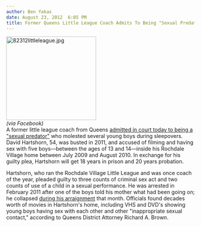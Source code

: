 ```yaml
---
author: Ben Yakas
date: August 23, 2012  6:05 PM
title: Former Queens Little League Coach Admits To Being "Sexual Predator"
---
```


<p><span class="mt-enclosure mt-enclosure-image" style="display: inline;"> </span></p><div class="image-left"> <img alt="82312littleleague.jpg" src="https://web.archive.org/web/20130529010629im_/http://gothamist.com/attachments/byakas/82312littleleague.jpg" width="240" height="224"> <br> <i style=" width:240px; ;display:block"> (via Facebook)</i></div> A former little league coach from Queens <a href="https://web.archive.org/web/20130529010629/http://www.nypost.com/p/news/local/queens/little_league_coach_admits_court_fST0fIlhelnPopRFW216rM?utm_medium=rss&amp;utm_content=%20%20%20%20%20%20%20%20%20%20Queens">admitted in court today to being a &quot;sexual predator&quot;</a> who molested several young boys during sleepovers. David Hartshorn, 54, was busted in 2011, and accused of filming and having sex with five boys&#x2014;between the ages of 13 and 14&#x2014;inside his Rochdale Village home between July 2009 and August 2010. In exchange for his guilty plea, Hartshorn will get 18 years in prison and 20 years probation. <p></p>

<p>Hartshorn, who ran the Rochdale Village Little League and was once coach of the year, pleaded guilty to three counts of criminal sex act and two counts of use of a child in a sexual performance. He was arrested in February 2011 after one of the boys told his mother what had been going on; he collapsed <a href="https://web.archive.org/web/20130529010629/http://gothamist.com/2011/02/09/little_league_coach_collapses_durin.php">during his arraignment</a> that month. Officials found decades worth of movies in Hartshorn&apos;s home, including VHS and DVD&apos;s showing young boys having sex with each other and other &quot;inappropriate sexual contact,&quot; according to Queens District Attorney Richard A. Brown.</p>